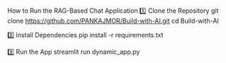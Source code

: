 How to Run the RAG-Based Chat Application
1️⃣ Clone the Repository
git clone https://github.com/PANKAJMOR/Build-with-AI.git
cd Build-with-AI

2️⃣ Install Dependencies
pip install -r requirements.txt

3️⃣ Run the App
streamlit run dynamic_app.py
